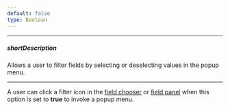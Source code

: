 ```yaml
---
default: false
type: Boolean
---
```

---
##### shortDescription
Allows a user to filter fields by selecting or deselecting values in the popup menu.

---
A user can click a filter icon in the  [field chooser](/concepts/05%20Widgets/PivotGrid/010%20Visual%20Elements/10%20Field%20Chooser/01%20Field%20Chooser.md '/Documentation/Guide/Widgets/PivotGrid/Visual_Elements/#Field_Chooser') or [field panel](/concepts/05%20Widgets/PivotGrid/010%20Visual%20Elements/15%20Field%20Panel.md '/Documentation/Guide/Widgets/PivotGrid/Visual_Elements/#Field_Panel') when this option is set to **true** to invoke a popup menu.
